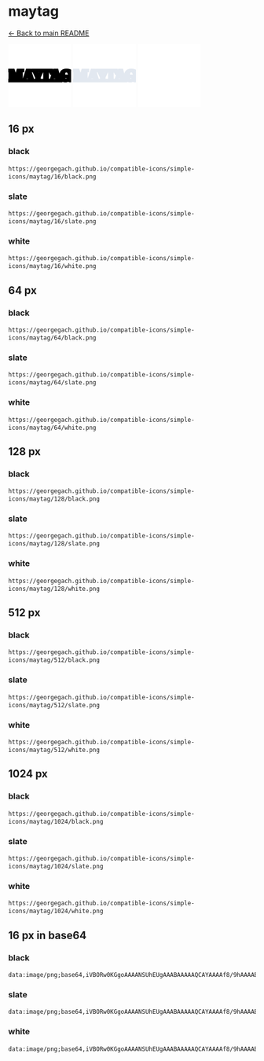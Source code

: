 # maytag

[← Back to main README](../../README.md)


<img src="./128/black.png" width="128" alt="maytag black icon" />
<img src="./128/slate.png" width="128" alt="maytag slate icon" />
<img src="./128/white.png" width="128" alt="maytag white icon" />

## 16 px

### black
```
https://georgegach.github.io/compatible-icons/simple-icons/maytag/16/black.png
```

### slate
```
https://georgegach.github.io/compatible-icons/simple-icons/maytag/16/slate.png
```

### white
```
https://georgegach.github.io/compatible-icons/simple-icons/maytag/16/white.png
```

## 64 px

### black
```
https://georgegach.github.io/compatible-icons/simple-icons/maytag/64/black.png
```

### slate
```
https://georgegach.github.io/compatible-icons/simple-icons/maytag/64/slate.png
```

### white
```
https://georgegach.github.io/compatible-icons/simple-icons/maytag/64/white.png
```

## 128 px

### black
```
https://georgegach.github.io/compatible-icons/simple-icons/maytag/128/black.png
```

### slate
```
https://georgegach.github.io/compatible-icons/simple-icons/maytag/128/slate.png
```

### white
```
https://georgegach.github.io/compatible-icons/simple-icons/maytag/128/white.png
```

## 512 px

### black
```
https://georgegach.github.io/compatible-icons/simple-icons/maytag/512/black.png
```

### slate
```
https://georgegach.github.io/compatible-icons/simple-icons/maytag/512/slate.png
```

### white
```
https://georgegach.github.io/compatible-icons/simple-icons/maytag/512/white.png
```

## 1024 px

### black
```
https://georgegach.github.io/compatible-icons/simple-icons/maytag/1024/black.png
```

### slate
```
https://georgegach.github.io/compatible-icons/simple-icons/maytag/1024/slate.png
```

### white
```
https://georgegach.github.io/compatible-icons/simple-icons/maytag/1024/white.png
```

## 16 px in base64

### black
```
data:image/png;base64,iVBORw0KGgoAAAANSUhEUgAAABAAAAAQCAYAAAAf8/9hAAAABmJLR0QA/wD/AP+gvaeTAAAAjklEQVQ4je3QzQpBARDF8d8lH91YsPAMyhN4PU9i7ylkayMLSyVJSpTPK2Ezi7uWsrn/zUxnTmemoeD/JJhjjB6amKCPKjI0cv4jthhigA3ccMYjwnbRL3DFEndM8Y5+jxkuJbxQi9pBG0+sUcEoLl2FLvxdpEkkZbnBHeXYVscBrdCf4bkhxembvxX8mg+tJiYDt1uTPgAAAABJRU5ErkJggg==
```

### slate
```
data:image/png;base64,iVBORw0KGgoAAAANSUhEUgAAABAAAAAQCAYAAAAf8/9hAAAABmJLR0QA/wD/AP+gvaeTAAAAvElEQVQ4je3QMUoDYRgG4ZkvmJWgoBaKlY2FYGnl9TyJvacQTyDaWNgsQdYqEZEkkPyvhXiGNHkOMMXAzvbZD7OXFh5Hep1wmOTJqtsk45JVyAEBlZbMC4cN7b7wTuvDfvhaYDaEMeQN6izkCHgXLgKf4jnmlXBDWEF+lGnwsiCN0BGaeCo5kawlU2Gv5CFBQq+sA6hd8AqY2A/z578qKB24jBkRAuyrs7R2jC6FdZOuyKKFCeF7m/93/v0CRPZcdKlir94AAAAASUVORK5CYII=
```

### white
```
data:image/png;base64,iVBORw0KGgoAAAANSUhEUgAAABAAAAAQCAYAAAAf8/9hAAAABmJLR0QA/wD/AP+gvaeTAAAAnUlEQVQ4je3QO0qDARBF4S+KD4IWWrgGwRW4PVdi7yrE1iaksBRERARR8JEowWPhL9gr2OQ0M9w5xXBZ8v+MqilOcYBtnOEQ63jD1g//Ebc4xhFuVLPquXqvptXdsF9Ur9VlNa/O+2Je3VeT6mUFH9gY5h52scA11nCCEa6G3ODvYzyqJsOr34c5VhE28YCdIV8MzgxjPP1RlUt+xSfWW1vNP/TwsAAAAABJRU5ErkJggg==
```

